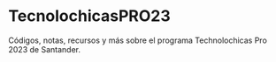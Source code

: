 # TecnolochicasPRO23
Códigos, notas, recursos y más sobre el programa Technolochicas Pro 2023 de Santander. 
